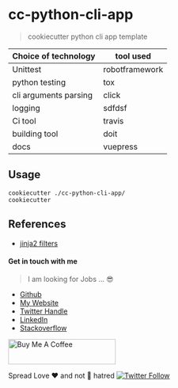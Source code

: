 # cc-python-cli-app

> cookiecutter python cli app template

Choice of technology | tool used
---------------------|-----------
Unittest              | robotframework
python testing        | tox
cli arguments parsing | click
logging               | sdfdsf
Ci tool               | travis
building tool         | doit
docs                  | vuepress

## Usage

```
cookiecutter ./cc-python-cli-app/
cookiecutter 
```

## References

* [jinja2 filters](https://jinja.palletsprojects.com/en/2.11.x/templates/#list-of-builtin-filters)

#### Get in touch with me

> I am looking for Jobs ... :sunglasses:

* [Github](https://github.com/avimehenwal/)
* [My Website](https://avimehenwal.in)
* [Twitter Handle](https://twitter.com/avimehenwal)
* [LinkedIn](https://in.linkedin.com/in/avimehenwal)
* [Stackoverflow](https://stackoverflow.com/users/1915935/avi-mehenwal)

<a href="https://www.buymeacoffee.com/F1j07cV" target="_blank"><img src="https://cdn.buymeacoffee.com/buttons/default-orange.png" alt="Buy Me A Coffee" style="height: 51px !important;width: 217px !important;" ></a>

 Spread Love :hearts: and not :no_entry_sign: hatred   [![Twitter Follow](https://img.shields.io/twitter/follow/avimehenwal.svg?style=social)](https://twitter.com/avimehenwal)
